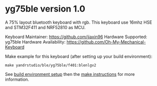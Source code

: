 yg75ble version 1.0
===

A 75% layout bluetooth keyboard with rgb.
This keyboard use 16mhz HSE and STM32F411 and NRF52810 as MCU.

Keyboard Maintainer: https://github.com/jiaxin96
Hardware Supported: yg75ble
Hardware Availability: https://github.com/Oh-My-Mechanical-Keyboard 

Make example for this keyboard (after setting up your build environment):

    make yandrstudio/ble/yg75ble/f401:blenlgv2

See [build environment setup](https://docs.qmk.fm/#/getting_started_build_tools) then the [make instructions](https://docs.qmk.fm/#/getting_started_make_guide) for more information.

